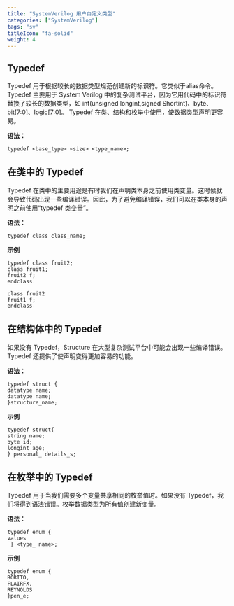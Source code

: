 ```yaml
---
title: "SystemVerilog 用户自定义类型"
categories: ["SystemVerilog"]
tags: "sv"
titleIcon: "fa-solid"
weight: 4
---
```


## Typedef

Typedef 用于根据较长的数据类型规范创建新的标识符。它类似于alias命令。 Typedef 主要用于 System Verilog 中的复杂测试平台，因为它用代码中的标识符替换了较长的数据类型，如 int(unsigned longint,signed Shortint)、byte、bit[7:0]、logic[7:0]。 Typedef 在类、结构和枚举中使用，使数据类型声明更容易。
  
 **语法：**  

`typedef <base_type> <size> <type_name>;`  

 
## 在类中的 Typedef

Typedef 在类中的主要用途是有时我们在声明类本身之前使用类变量。这时候就会导致代码出现一些编译错误。因此，为了避免编译错误，我们可以在类本身的声明之前使用“typedef 类变量”。
  
 **语法：**  

`typedef class class_name;`

 **示例**    

`typedef class fruit2;`   
`class fruit1;`    
`fruit2 f;`  
`endclass` 

`class fruit2`    
`fruit1 f;`  
`endclass`  

## 在结构体中的 Typedef

如果没有 Typedef，Structure 在大型复杂测试平台中可能会出现一些编译错误。 Typedef 还提供了使声明变得更加容易的功能。

 **语法：**     

`typedef struct {`   
         `datatype name;`  
         `datatype name;`  
         `}structure_name;`  

 **示例**   
 
`typedef struct{`  
`string name;`  
`byte id;`   
`longint age;`   
`} personal_ details_s;` 

## 在枚举中的 Typedef

Typedef 用于当我们需要多个变量共享相同的枚举值时。如果没有 Typedef，我们将得到语法错误。枚举数据类型为所有值创建新变量。
 
 **语法：**    

 `typedef enum {`      
 `values `     
` } <type_ name>;`   

 **示例**    

`typedef enum { `   
`RORITO,`  
`FLAIRFX,`  
`REYNOLDS`  
`}pen_e;`